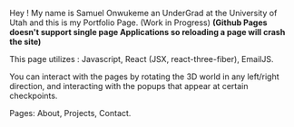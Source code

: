Hey !
My name is Samuel Onwukeme an UnderGrad at the University of Utah and this is my Portfolio Page. (Work in Progress)
**(Github Pages doesn't support single page Applications so reloading a page will crash the site)**

This page utilizes : Javascript, React (JSX, react-three-fiber), EmailJS.

You can interact with the pages by rotating the 3D world in any left/right direction, and interacting with the 
popups that appear at certain checkpoints.

Pages: About, Projects, Contact.

